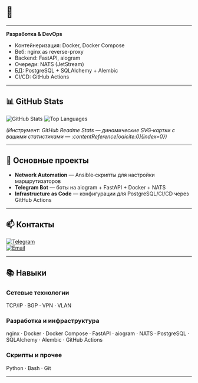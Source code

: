 # 👋

---

**Разработка & DevOps**  
- Контейнеризация: Docker, Docker Compose  
- Веб: nginx as reverse-proxy  
- Backend: FastAPI, aiogram  
- Очереди: NATS (JetStream)  
- БД: PostgreSQL + SQLAlchemy + Alembic  
- CI/CD: GitHub Actions  

---

## 📊 GitHub Stats

<p float="left">
  <img src="https://github-readme-stats.vercel.app/api?username=inactive0073&show_icons=true&theme=radical" alt="GitHub Stats" />
  <img src="https://github-readme-stats.vercel.app/api/top-langs?username=inactive0073&layout=compact&theme=radical" alt="Top Languages" />
</p>

*(Инструмент: GitHub Readme Stats — динамические SVG‑картки с вашими статистиками — :contentReference[oaicite:0]{index=0})*

---

## 🚀 Основные проекты

- **Network Automation** — Ansible‑скрипты для настройки маршрутизаторов  
- **Telegram Bot** — боты на aiogram + FastAPI + Docker + NATS  
- **Infrastructure as Code** — конфигурации для PostgreSQL/CI/CD через GitHub Actions  

---

## 📫 Контакты

[![Telegram](https://img.shields.io/badge/Telegram-@inactive0073-blue?logo=telegram)](https://t.me/inactive0073)  
[![Email](https://img.shields.io/badge/Email-inactive0073@gmail.com-red?logo=gmail)](mailto:inactive0073@gmail.com)

---

## 📚 Навыки

### Сетевые технологии
TCP/IP · BGP · VPN · VLAN

### Разработка и инфраструктура
nginx · Docker · Docker Compose · FastAPI · aiogram · NATS · PostgreSQL · SQLAlchemy · Alembic · GitHub Actions

### Скрипты и прочее
Python · Bash · Git

---

